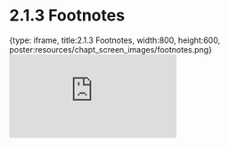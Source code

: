 # 2.1.3 Footnotes
 
{type: iframe, title:2.1.3 Footnotes, width:800, height:600, poster:resources/chapt_screen_images/footnotes.png}
![](https://vgaysin1.github.io/CURE-MicrobialMysteries-test/footnotes.html)
 

 
